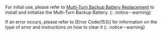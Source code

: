 For initial use, please refer to [Multi-Turn Backup Battery Replacement] to install and initialize the Multi-Turn Backup Battery.
{: .notice--warning}

If an error occurs, please refer to [Error Code(153)] for information on the type of error and instructions on how to clear it
{: .notice--warning}

[Multi-Turn Backup Battery Replacement]: #multi-turn-backup-battery-replacement